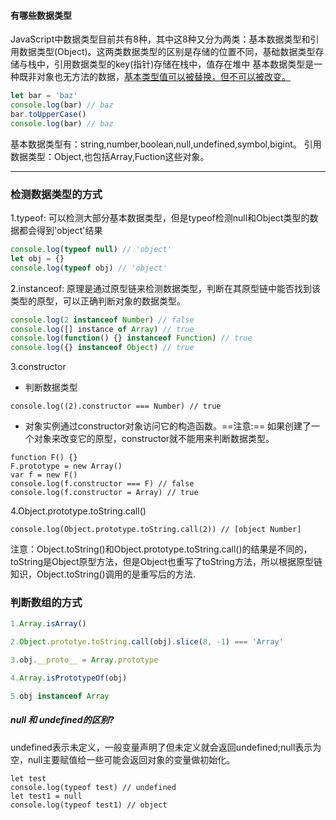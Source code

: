 #### 有哪些数据类型
JavaScript中数据类型目前共有8种，其中这8种又分为两类：基本数据类型和引用数据类型(Object)。这两类数据类型的区别是存储的位置不同，基础数据类型存储与栈中，引用数据类型的key(指针)存储在栈中，值存在堆中
基本数据类型是一种既非对象也无方法的数据，[基本类型值可以被替换，但不可以被改变。](https://developer.mozilla.org/zh-CN/docs/Glossary/Primitive)
```javascript {.line-numbers}
let bar = 'baz'
console.log(bar) // baz
bar.toUpperCase()
console.log(bar) // baz
```
基本数据类型有：string,number,boolean,null,undefined,symbol,bigint。
引用数据类型：Object,也包括Array,Fuction这些对象。

---

### 检测数据类型的方式
1.typeof: 可以检测大部分基本数据类型，但是typeof检测null和Object类型的数据都会得到'object'结果
```javascript {.line-numbers}
console.log(typeof null) // 'object'
let obj = {}
console.log(typeof obj) // 'object'
```

2.instanceof: 原理是通过原型链来检测数据类型，判断在其原型链中能否找到该类型的原型，可以正确判断对象的数据类型。
```javascript {.line-numbers}
console.log(2 instanceof Number) // false
console.log([] instance of Array) // true
console.log(function() {} instanceof Function) // true
console.log({} instanceof Object) // true
```

3.constructor
* 判断数据类型
```javascript{.line-numbers}
console.log((2).constructor === Number) // true
```
* 对象实例通过constructor对象访问它的构造函数。==注意:== 如果创建了一个对象来改变它的原型，constructor就不能用来判断数据类型。
```javascript{.line-numbers}
function F() {}
F.prototype = new Array()
var f = new F()
console.log(f.constructor === F) // false
console.log(f.constructor = Array) // true
```

4.Object.prototype.toString.call()
```javascript{.line-numbers}
console.log(Object.prototype.toString.call(2)) // [object Number]
```
注意：Object.toString()和Object.prototype.toString.call()的结果是不同的，toString是Object原型方法，但是Object也重写了toString方法，所以根据原型链知识，Object.toString()调用的是重写后的方法.

### 判断数组的方式
```javascript
1.Array.isArray()
```

```javascript
2.Object.prototye.toString.call(obj).slice(8, -1) === 'Array'
```

```javascript
3.obj.__proto__ = Array.prototype
```

```javascript
4.Array.isPrototypeOf(obj)
```

```javascript
5.obj instanceof Array
```

##### null 和 undefined的区别?
undefined表示未定义，一般变量声明了但未定义就会返回undefined;null表示为空，null主要赋值给一些可能会返回对象的变量做初始化。
```javascript{.line-numbers}
let test
console.log(typeof test) // undefined
let test1 = null
console.log(typeof test1) // object
```
